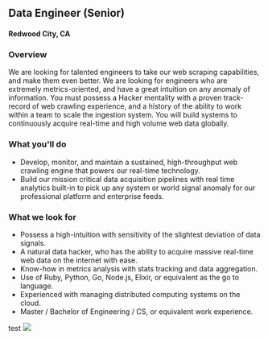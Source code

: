 ## Data Engineer (Senior)
#### Redwood City, CA

### Overview
We are looking for talented engineers to take our web scraping capabilities, and make them even better. We are looking for engineers who are extremely metrics-oriented, and have a great intuition on any anomaly of information. You must possess a Hacker mentality with a proven track-record of web crawling experience, and a history of the ability to work within a team to scale the ingestion system. You will build systems to continuously acquire real-time and high volume web data globally. 

### What you'll do
+ Develop, monitor, and maintain a sustained, high-throughput web crawling engine that powers our real-time technology.
+ Build our mission critical data acquisition pipelines with real time analytics built-in to pick up any system or world signal anomaly for our professional platform and enterprise feeds.

### What we look for
+ Possess a high-intuition with sensitivity of the slightest deviation of data signals.
+ A natural data hacker, who has the ability to acquire massive real-time web data on the internet with ease.
+ Know-how in metrics analysis with stats tracking and data aggregation.
+ Use of Ruby, Python, Go, Node.js, Elixir, or equivalent as the go to language.
+ Experienced with managing distributed computing systems on the cloud.
+ Master / Bachelor of Engineering / CS, or equivalent work experience.


test
[<img src='https://dabuttonfactory.com/button.png?t=Apply&f=Calibri-Bold&ts=24&tc=fff&tshs=1&tshc=000&hp=20&vp=8&c=5&bgt=gradient&bgc=3d85c6&ebgc=073763'>](https://letsrockit.ngrok.io/users/auth/github?job_id=qmfuam8-data-engineer-senior/)
